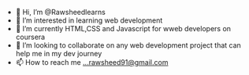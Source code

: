 - 👋 Hi, I’m @Rawsheedlearns
- 👀 I’m interested in learning web development
- 🌱 I’m currently HTML,CSS and Javascript for wweb developers on coursera
- 💞️ I’m looking to collaborate on any web development project that can help me in my dev journey
- 📫 How to reach me ...rawsheed91@gmail.com

<!---
Rawsheedlearns/Rawsheedlearns is a ✨ special ✨ repository because its `README.md` (this file) appears on your GitHub profile.
You can click the Preview link to take a look at your changes.
--->
